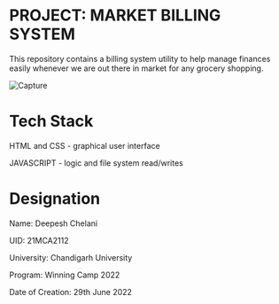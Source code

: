# PROJECT: MARKET BILLING SYSTEM

This repository contains a billing system utility to help manage finances easily whenever we are out there in market for any grocery shopping.
     
![Capture](https://user-images.githubusercontent.com/90500539/176666880-ff1e15fb-9eea-4b37-8916-6524a20a02a4.PNG)



# Tech Stack

HTML and CSS - graphical user interface

JAVASCRIPT - logic and file system read/writes
                                                           


# Designation

Name: Deepesh Chelani 

UID: 21MCA2112

University: Chandigarh University

Program: Winning Camp 2022

Date of Creation: 29th June 2022

